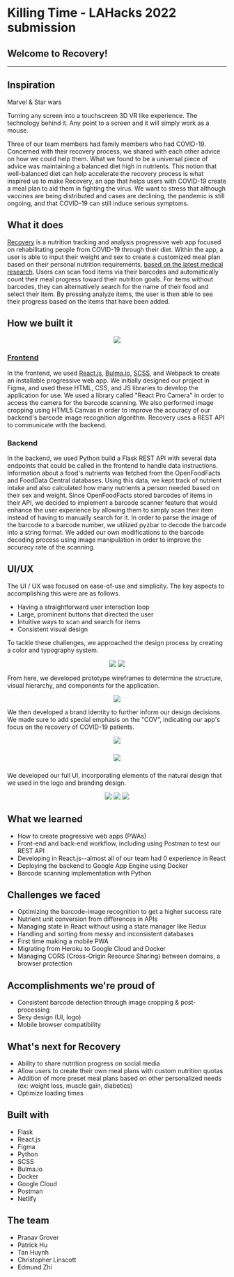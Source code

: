 # Killing Time - LAHacks 2022 submission

## Welcome to Recovery!

----

## Inspiration


Marvel & Star wars

Turning any screen into a touchscreen 3D VR like experience. The technology behind it. Any point to a screen and it will simply work as a mouse. 





Three of our team members had family members who had COVID-19. Concerned with their recovery process, we shared with each other advice on how we could help them. What we found to be a universal piece of advice was maintaining a balanced diet high in nutrients. This notion that well-balanced diet can help accelerate the recovery process is what inspired us to make Recovery, an app that helps users with COVID-19 create a meal plan to aid them in fighting the virus. We want to stress that although vaccines are being distributed and cases are declining, the pandemic is still ongoing, and that COVID-19 can still induce serious symptoms.

## What it does

[Recovery](https://recoveryapp.netlify.app) is a nutrition tracking and analysis progressive web app focused on rehabilitating people from COVID-19 through their diet. Within the app, a user is able to input their weight and sex to create a customized meal plan based on their personal nutrition requirements, [based on the latest medical research](https://www.hss.edu/guide-COVID-19-nutritional-rehabilitation-restore-replenish.asp). Users can scan food items via their barcodes and automatically count their meal progress toward their nutrition goals. For items without barcodes, they can alternatively search for the name of their food and select their item. By pressing analyze items, the user is then able to see their progress based on the items that have been added.

## How we built it

<p style="text-align: center;"><img src="https://raw.githubusercontent.com/tanhuynh226/hackla/main/images/interactionflowchart.png"></p>

### [Frontend](https://github.com/zeroclutch/recovery)

In the frontend, we used [React.js](https://reactjs.org/), [Bulma.io](https://bulma.io), [SCSS](https://sass-lang.com/), and Webpack to create an installable progressive web app. We initially designed our project in Figma, and used these HTML, CSS, and JS libraries to develop the application for use. We used a library called "React Pro Camera" in order to access the camera for the barcode scanning. We also performed image cropping using HTML5 Canvas in order to improve the accuracy of our backend's barcode image recognition algorithm. Recovery uses a REST API to communicate with the backend.

### Backend

In the backend, we used Python build a Flask REST API with several data endpoints that could be called in the frontend to handle data instructions. Information about a food's nutrients was fetched from the OpenFoodFacts and FoodData Central databases. Using this data, we kept track of nutrient intake and also calculated how many nutrients a person needed based on their sex and weight. Since OpenFoodFacts stored barcodes of items in their API, we decided to implement a barcode scanner feature that would enhance the user experience by allowing them to simply scan their item instead of having to manually search for it. In order to parse the image of the barcode to a barcode number, we utilized pyzbar to decode the barcode into a string format. We added our own modifications to the barcode decoding process using image manipulation in order to improve the accuracy rate of the scanning.

## UI/UX

The UI / UX was focused on ease-of-use and simplicity. The key aspects to accomplishing this were are as follows.

* Having a straightforward user interaction loop
* Large, prominent buttons that directed the user
* Intuitive ways to scan and search for items
* Consistent visual design

To tackle these challenges, we approached the design process by creating a color and typography system.

<p style="text-align: center;">
<img src="https://raw.githubusercontent.com/tanhuynh226/hackla/main/images/Fonts.png">
<img src="https://raw.githubusercontent.com/tanhuynh226/hackla/main/images/Colors.png">
</p>

From here, we developed prototype wireframes to determine the structure, visual hierarchy, and components for the application.

<p style="text-align: center;">
<img src="https://raw.githubusercontent.com/tanhuynh226/hackla/main/images/wireframes.png">
</p>

We then developed a brand identity to further inform our design decisions. We made sure to add special emphasis on the "COV", indicating our app's focus on the recovery of COVID-19 patients.

<p style="text-align: center;">
<img src="https://raw.githubusercontent.com/tanhuynh226/hackla/main/images/Logo.png">
</p>

<p style="text-align: center;">
<img style="padding: 10px" src="https://raw.githubusercontent.com/tanhuynh226/hackla/main/images/Logo-1.png">
</p>

We developed our full UI, incorporating elements of the natural design that we used in the logo and branding design.

<p style="text-align: center;">
<img src="https://raw.githubusercontent.com/tanhuynh226/hackla/main/images/Homepage.png">
<img src="https://raw.githubusercontent.com/tanhuynh226/hackla/main/images/Analysis.png">
<img src="https://raw.githubusercontent.com/tanhuynh226/hackla/main/images/Search.png">
</p>

## What we learned

* How to create progressive web apps (PWAs)
* Front-end and back-end workflow, including using Postman to test our REST API
* Developing in React.js--almost all of our team had 0 experience in React
* Deploying the backend to Google App Engine using Docker
* Barcode scanning implementation with Python

## Challenges we faced

* Optimizing the barcode-image recognition to get a higher success rate
* Nutrient unit conversion from differences in APIs
* Managing state in React without using a state manager like Redux
* Handling and sorting from messy and inconsistent databases
* First time making a mobile PWA
* Migrating from Heroku to Google Cloud and Docker
* Managing CORS (Cross-Origin Resource Sharing) between domains, a browser protection

## Accomplishments we're proud of

* Consistent barcode detection through image cropping & post-processing
* Sexy design (UI, logo)
* Mobile browser compatibility

## What's next for Recovery

* Ability to share nutrition progress on social media
* Allow users to create their own meal plans with custom nutrition quotas
* Addition of more preset meal plans based on other personalized needs (ex: weight loss, muscle gain, diabetics)
* Optimize loading times

## Built with

* Flask
* React.js
* Figma
* Python
* SCSS
* Bulma.io
* Docker
* Google Cloud
* Postman
* Netlify

## The team

* Pranav Grover
* Patrick Hu
* Tan Huynh
* Christopher Linscott
* Edmund Zhi
